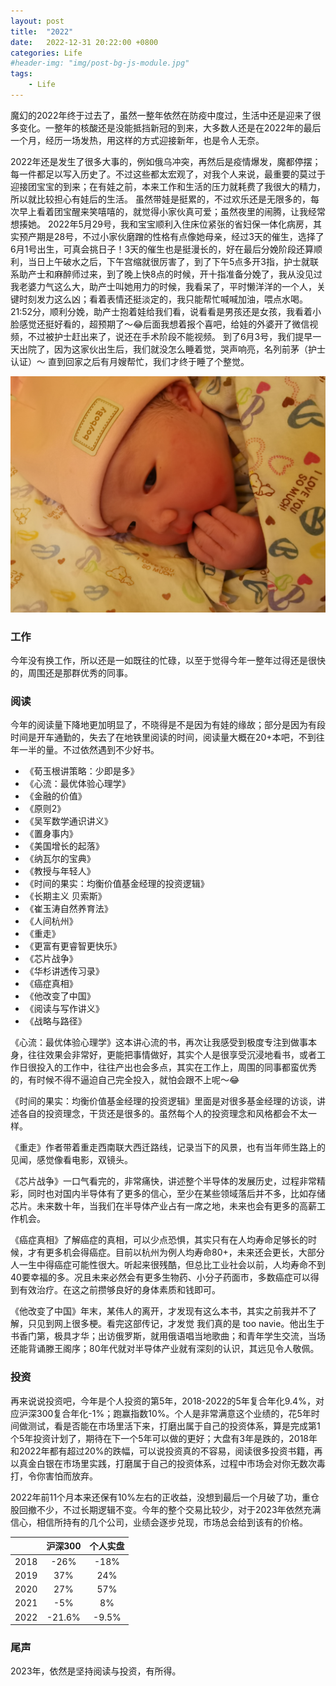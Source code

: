 ```yaml
---
layout: post
title:  "2022"
date:   2022-12-31 20:22:00 +0800
categories: Life
#header-img: "img/post-bg-js-module.jpg"
tags:
    - Life
---
```



魔幻的2022年终于过去了，虽然一整年依然在防疫中度过，生活中还是迎来了很多变化。一整年的核酸还是没能抵挡新冠的到来，大多数人还是在2022年的最后一个月，经历一场发热，用这样的方式迎接新年，也是令人无奈。

2022年还是发生了很多大事的，例如俄乌冲突，再然后是疫情爆发，魔都停摆；每一件都足以写入历史了。不过这些都太宏观了，对我个人来说，最重要的莫过于迎接团宝宝的到来；在有娃之前，本来工作和生活的压力就耗费了我很大的精力，所以就比较担心有娃后的生活。
虽然带娃是挺累的，不过欢乐还是无限多的，每次早上看着团宝醒来笑嘻嘻的，就觉得小家伙真可爱；虽然夜里的闹腾，让我经常想揍她。
2022年5月29号，我和宝宝顺利入住床位紧张的省妇保一体化病房，其实预产期是28号，不过小家伙磨蹭的性格有点像她母亲，经过3天的催生，选择了6月1号出生，可真会挑日子！3天的催生也是挺漫长的，好在最后分娩阶段还算顺利，当日上午破水之后，下午宫缩就很厉害了，到了下午5点多开3指，护士就联系助产士和麻醉师过来，到了晚上快8点的时候，开十指准备分娩了，我从没见过我老婆力气这么大，助产士叫她用力的时候，我看呆了，平时懒洋洋的一个人，关键时刻发力这么凶；看着表情还挺淡定的，我只能帮忙喊喊加油，喂点水喝。21:52分，顺利分娩，助产士抱着娃给我们看，说看看是男孩还是女孩，我看着小脸感觉还挺好看的，超预期了～😂后面我想着报个喜吧，给娃的外婆开了微信视频，不过被护士赶出来了，说还在手术阶段不能视频。
到了6月3号，我们提早一天出院了，因为这家伙出生后，我们就没怎么睡着觉，哭声响亮，名列前茅（护士认证）～ 直到回家之后有月嫂帮忙，我们才终于睡了个整觉。

![](/img/article/2022/IMG_4455.JPG)

### 工作

今年没有换工作，所以还是一如既往的忙碌，以至于觉得今年一整年过得还是很快的，周围还是那群优秀的同事。


### 阅读

今年的阅读量下降地更加明显了，不晓得是不是因为有娃的缘故；部分是因为有段时间是开车通勤的，失去了在地铁里阅读的时间，阅读量大概在20+本吧，不到往年一半的量。不过依然遇到不少好书。


* 《荀玉根讲策略：少即是多》
* 《心流：最优体验心理学》
* 《金融的价值》
* 《原则2》
* 《吴军数学通识讲义》
* 《置身事内》
* 《美国增长的起落》
* 《纳瓦尔的宝典》
* 《教授与年轻人》
* 《时间的果实：均衡价值基金经理的投资逻辑》
* 《长期主义 贝索斯》
* 《崔玉涛自然养育法》
* 《人间杭州》
* 《重走》
* 《更富有更睿智更快乐》
* 《芯片战争》
* 《华杉讲透传习录》
* 《癌症真相》
* 《他改变了中国》
* 《阅读与写作讲义》
* 《战略与路径》


《心流：最优体验心理学》这本讲心流的书，再次让我感受到极度专注到做事本身，往往效果会非常好，更能把事情做好，其实个人是很享受沉浸地看书，或者工作日很投入的工作中，往往产出也会多点，其实在工作上，周围的同事都蛮优秀的，有时候不得不逼迫自己完全投入，就怕会跟不上呢～😂


《时间的果实：均衡价值基金经理的投资逻辑》里面是对很多基金经理的访谈，讲述各自的投资理念，干货还是很多的。虽然每个人的投资理念和风格都会不太一样。


《重走》作者带着重走西南联大西迁路线，记录当下的风景，也有当年师生路上的见闻，感觉像看电影，双镜头。


《芯片战争》一口气看完的，非常痛快，讲述整个半导体的发展历史，过程非常精彩，同时也对国内半导体有了更多的信心，至少在某些领域落后并不多，比如存储芯片。未来数十年，当我们在半导体产业占有一席之地，未来也会有更多的高薪工作机会。

《癌症真相》了解癌症的真相，可以少点恐惧，其实只有在人均寿命足够长的时候，才有更多机会得癌症。目前以杭州为例人均寿命80+，未来还会更长，大部分人一生中得癌症可能性很大。听起来很残酷，但总比工业社会以前，人均寿命不到40要幸福的多。况且未来必然会有更多生物药、小分子药面市，多数癌症可以得到有效治疗。在这之前攒够良好的身体素质和钱即可。


《他改变了中国》年末，某伟人的离开，才发现有这么本书，其实之前我并不了解，只见到网上很多梗。看完这部传记，才发觉 我们真的是 too navie。他出生于书香门第，极具才华；出访俄罗斯，就用俄语唱当地歌曲；和青年学生交流，当场还能背诵滕王阁序；80年代就对半导体产业就有深刻的认识，其远见令人敬佩。





### 投资

再来说说投资吧，今年是个人投资的第5年，2018-2022的5年复合年化9.4%，对应沪深300复合年化-1%；跑赢指数10%。个人是非常满意这个业绩的，花5年时间做测试，看是否能在市场里活下来，打磨出属于自己的投资体系，算是完成第1个5年投资计划了，期待在下一个5年可以做的更好；大盘有3年是跌的，2018年和2022年都有超过20%的跌幅，可以说投资真的不容易，阅读很多投资书籍，再以真金白银在市场里实践，打磨属于自己的投资体系，过程中市场会对你无数次毒打，令你害怕而放弃。


2022年前11个月本来还保有10%左右的正收益，没想到最后一个月破了功，重仓股回撤不少，不过长期逻辑不变。今年的整个交易比较少，对于2023年依然充满信心，相信所持有的几个公司，业绩会逐步兑现，市场总会给到该有的价格。

||沪深300|个人实盘|
|:--:|:--:|:--:|
|2018|-26%|-18%|
|2019|37%|24%|
|2020|27%|57%|
|2021|-5%|8%|
|2022|-21.6%|-9.5%|

### 尾声

2023年，依然是坚持阅读与投资，有所得。

